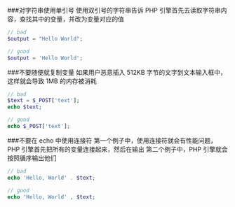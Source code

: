 ###对字符串使用单引号
使用双引号的字符串告诉 PHP 引擎首先去读取字符串内容，查找其中的变量，并改为变量对应的值
```php
// bad
$output = "Hello World";

// good
$output = 'Hello World';
```
###不要随便就复制变量
如果用户恶意插入 512KB 字节的文字到文本输入框中，这样就会导致 1MB 的内存被消耗
```php
// bad
$text = $_POST['text'];
echo $text;

// good
echo $_POST['text'];
```
###不要在 echo 中使用连接符
第一个例子中，使用连接符就会有性能问题，PHP 引擎首先把所有的变量连接起来，然后在输出 
第二个例子中，PHP 引擎就会按照循序输出他们
```php
// bad
echo 'Hello, World' . $text;

// good
echo 'Hello, World' , $text;
```
